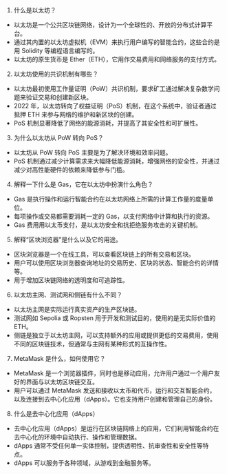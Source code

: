 1. 什么是以太坊？
 - 以太坊是一个公共区块链网络，设计为一个全球性的、开放的分布式计算平台。
 - 通过其内置的以太坊虚拟机（EVM）来执行用户编写的智能合约，这些合约是用 Solidity 等编程语言编写的。
 - 以太坊的原生货币是 Ether（ETH），它用作交易费用和网络服务的支付方式。
2. 以太坊使用的共识机制有哪些？
 - 以太坊最初使用工作量证明（PoW）共识机制，要求矿工通过解决复杂数学问题来验证交易和创建新区块。
 - 2022 年，以太坊转向了权益证明（PoS）机制，在这个系统中，验证者通过抵押 ETH 来参与网络的维护和新区块的创建。
 - PoS 机制显著降低了网络的能源消耗，并提高了其安全性和可扩展性。
3. 为什么以太坊从 PoW 转向 PoS？
 - 以太坊从 PoW 转向 PoS 主要是为了解决环境和效率问题。
 - PoS 机制通过减少计算需求来大幅降低能源消耗，增强网络的安全性，并通过减少对高性能硬件的依赖来降低参与门槛。
4. 解释一下什么是 Gas，它在以太坊中扮演什么角色？
 - Gas 是执行操作和运行智能合约在以太坊网络上所需的计算工作量的度量单位。
 - 每项操作或交易都需要消耗一定的 Gas，以支付网络中计算和执行的资源。
 - Gas 费用用以太币支付，是以太坊安全和抗拒绝服务攻击的关键机制。
5. 解释“区块浏览器”是什么以及它的用途。
 - 区块浏览器是一个在线工具，可以查看区块链上的所有交易和区块。
 - 用户可以使用区块浏览器查询地址的交易历史、区块的状态、智能合约的详情等。
 - 用于增加区块链网络的透明度和可追踪性。
6. 以太坊主网、测试网和侧链有什么不同？
 - 以太坊主网是实际运行真实资产的生产区块链。
 - 测试网如 Sepolia 或 Ropsten 用于开发和测试目的，使用的是无实际价值的 ETH。
 - 侧链是独立于以太坊主网，可以支持额外的应用或提供更低的交易费用，使用不同的区块链技术，但通常与主网有某种形式的互操作性。
7. MetaMask 是什么，如何使用它？
 - MetaMask 是一个浏览器插件，同时也是移动应用，允许用户通过一个用户友好的界面与以太坊区块链交互。
 - 用户可以通过 MetaMask 发送和接收以太币和代币，运行和交互智能合约，以及连接到去中心化应用（dApps）。它也支持用户创建和管理自己的身份。
8. 什么是去中心化应用（dApps）
 - 去中心化应用（dApps）是运行在区块链网络上的应用，它们利用智能合约在去中心化的环境中自动执行、操作和管理数据。
 - dApps 通常不受任何单一实体控制，提供透明性、抗审查性和安全性等特点。
 - dApps 可以服务于各种领域，从游戏到金融服务等。
